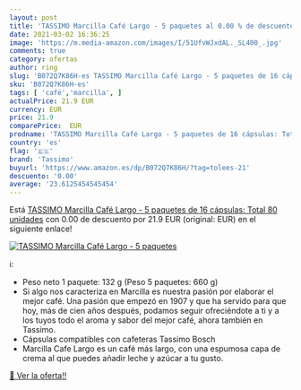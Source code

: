 ```yaml
---
layout: post
title: 'TASSIMO Marcilla Café Largo - 5 paquetes al 0.00 % de descuento'
date: 2021-03-02 16:36:25
image: 'https://m.media-amazon.com/images/I/51UfvWJxdAL._SL400_.jpg'
comments: true
category: ofertas
author: ring
slug: 'B072Q7K86H-es TASSIMO Marcilla Café Largo - 5 paquetes de 16 cápsulas:...'
sku: 'B072Q7K86H-es'
tags: [ 'café','marcilla', ]
actualPrice: 21.9 EUR
currency: EUR
price: 21.9
comparePrice:  EUR
prodname: 'TASSIMO Marcilla Café Largo - 5 paquetes de 16 cápsulas: Total 80 unidades'
country: 'es'
flag: '🇪🇸'
brand: 'Tassimo'
buyurl: 'https://www.amazon.es/dp/B072Q7K86H/?tag=tolees-21'
descuento: '0.00'
average: '23.6125454545454'
---
```


Está [TASSIMO Marcilla Café Largo - 5 paquetes de 16 cápsulas: Total 80 unidades](https://www.amazon.es/dp/B072Q7K86H/?tag=tolees-21) con 0.00 de descuento por 21.9 EUR (original:  EUR) en el siguiente enlace!

[![TASSIMO Marcilla Café Largo - 5 paquetes](https://m.media-amazon.com/images/I/51UfvWJxdAL._SL400_.jpg)](https://www.amazon.es/dp/B072Q7K86H/?tag=tolees-21)

ℹ️:

- Peso neto 1 paquete: 132 g (Peso 5 paquetes: 660 g)
- Si algo nos caracteriza en Marcilla es nuestra pasión por elaborar el mejor café. Una pasión que empezó en 1907 y que ha servido para que hoy, más de cien años después, podamos seguir ofreciéndote a ti y a los tuyos todo el aroma y sabor del mejor café, ahora también en Tassimo.
- Cápsulas compatibles con cafeteras Tassimo Bosch
- Marcilla Cafe Largo es un café más largo, con una espumosa capa de crema al que puedes añadir leche y azúcar a tu gusto.

[🛒 Ver la oferta!!](https://www.amazon.es/dp/B072Q7K86H/?tag=tolees-21)
